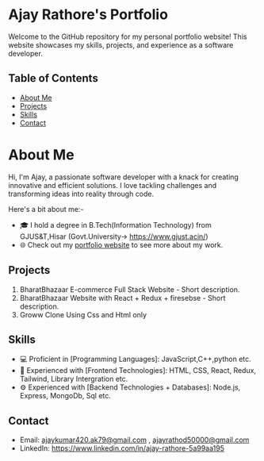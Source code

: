 # Ajay Rathore's Portfolio

Welcome to the GitHub repository for my personal portfolio website! This website showcases my skills, projects, and experience as a software developer.

## Table of Contents
- [About Me](#about-me)
- [Projects](#projects)
- [Skills](#skills)
- [Contact](#contact)


# About Me

Hi, I'm Ajay, a passionate software developer with a knack for creating innovative and efficient solutions. I love tackling challenges and transforming ideas into reality through code. 

Here's a bit about me:-
- 🎓 I hold a degree in B.Tech(Information Technology) from GJUS&T,Hisar (Govt.University-> https://www.gjust.acin/)
- 🌐 Check out my [portfolio website](https://your-portfolio-website.com/) to see more about my work.


## Projects

1. BharatBhazaar E-commerce Full Stack Website - Short description.
2. BharatBhazaar Website with React + Redux + firesebse - Short description.
3. Groww Clone Using Css and Html only

## Skills

- 💻 Proficient in [Programming Languages]: JavaScript,C++,python etc.
- 🚀 Experienced with [Frontend Technologies]: HTML, CSS, React, Redux, Tailwind, Library Intergration etc.
- ⚙️ Experienced with [Backend Technologies + Databases]: Node.js, Express, MongoDb, Sql etc.


## Contact

- Email: ajaykumar420.ak79@gmail.com , ajayrathod50000@gmail.com
- LinkedIn: https://www.linkedin.com/in/ajay-rathore-5a99aa195




